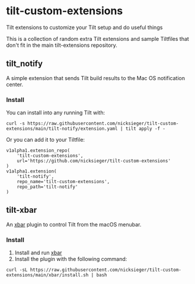 # tilt-custom-extensions

Tilt extensions to customize your Tilt setup and do useful things

This is a collection of random extra Tilt extensions and sample Tiltfiles that don't fit in the main tilt-extensions repository.

## tilt_notify

A simple extension that sends Tilt build results to the Mac OS notification center.

### Install

You can install into any running Tilt with:

```
curl -s https://raw.githubusercontent.com/nicksieger/tilt-custom-extensions/main/tilt-notify/extension.yaml | tilt apply -f -
```

Or you can add it to your Tiltfile:

```starlark
v1alpha1.extension_repo(
    'tilt-custom-extensions',
    url='https://github.com/nicksieger/tilt-custom-extensions'
)
v1alpha1.extension(
    'tilt-notify',
    repo_name='tilt-custom-extensions',
    repo_path='tilt-notify'
)
```

## tilt-xbar

An [xbar](https://xbarapp.com/) plugin to control Tilt from the macOS menubar.

### Install

1. Install and run [xbar](https://xbarapp.com/)
2. Install the plugin with the following command:
```
curl -sL https://raw.githubusercontent.com/nicksieger/tilt-custom-extensions/main/xbar/install.sh | bash 
```
